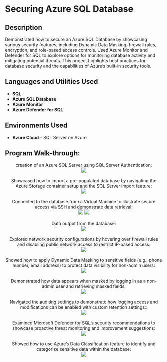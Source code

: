 <h1>Securing Azure SQL Database</h1>

<h2>Description</h2>
Demonstrated how to secure an Azure SQL Database by showcasing various security features, including Dynamic Data Masking, firewall rules, encryption, and role-based access controls. Used Azure Monitor and Defender for SQL to explore options for monitoring database activity and mitigating potential threats. This project highlights best practices for database security and the capabilities of Azure’s built-in security tools.

<h2>Languages and Utilities Used</h2>

- <b>SQL</b>
- <b>Azure SQL Database</b>
- <b>Azure Monitor</b>
- <b>Azure Defender for SQL</b>

<h2>Environments Used</h2>

- <b>Azure Cloud</b> - SQL Server on Azure

<h2>Program Walk-through:</h2>

<p align="center">
creation of an Azure SQL Server using SQL Server Authentication: <br/>
<img src="images/create sql db"/>
<br />
<br />
Showcased how to import a pre-populated database by navigating the Azure Storage container setup and the SQL Server import feature:  <br/>
<img src="images/Import db"/>
<br />
<br />
Connected to the database from a Virtual Machine to illustrate secure access via SSH and demonstrate data retrieval: <br/>
<img src="images/Secure connection to db"/>
<img src="images/sql output"/>
<br />
<br />
Data output from the database: <br/>
<img src="images/db output"/>
<br />
<br />
Explored network security configurations by hovering over firewall rules and disabling public network access to restrict IP-based access: <br/>
<img src="images/Networing"/>
<br />
<br />
Showed how to apply Dynamic Data Masking to sensitive fields (e.g., phone number, email address) to protect data visibility for non-admin users: <br/>
<img src ="images/data masking"/>
<br />
<br />
Demonstrated how data appears when masked by logging in as a non-admin user and retrieving masked fields: <br/>
<img src="images/masked date"/>
<br />
<br />
Navigated the auditing settings to demonstrate how logging access and modifications can be enabled with custom retention settings:: <br/>
<img src="images/auditing"/>
<br />
<br />
Examined Microsoft Defender for SQL’s security recommendations to showcase proactive threat monitoring and improvement suggestions:  <br/>
<img src="images/showcasing defender for cloud"/>
<br />
<br />
Showed how to use Azure’s Data Classification feature to identify and categorize sensitive data within the database: <br/>
<img src="images/data classification"/>
</p>




















